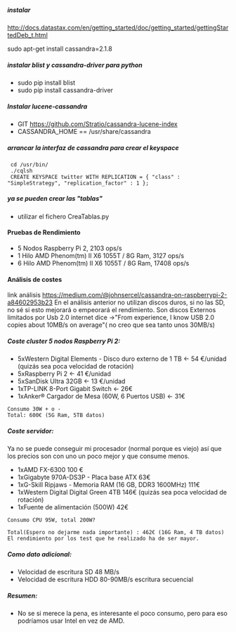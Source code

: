 ##### instalar
http://docs.datastax.com/en/getting_started/doc/getting_started/gettingStartedDeb_t.html

sudo apt-get install cassandra=2.1.8

##### instalar blist y cassandra-driver para python
* sudo pip install blist
* sudo pip install cassandra-driver

##### Instalar lucene-cassandra
* GIT https://github.com/Stratio/cassandra-lucene-index
* CASSANDRA_HOME == /usr/share/cassandra

##### arrancar la interfaz de cassandra para crear el keyspace
```
 cd /usr/bin/
 ./cqlsh
 CREATE KEYSPACE twitter WITH REPLICATION = { "class" : "SimpleStrategy", "replication_factor" : 1 };
```

##### ya se pueden crear las "tablas"
* utilizar el fichero CreaTablas.py

#### Pruebas de Rendimiento
* 5 Nodos Raspberry Pi 2, 2103 ops/s
* 1 Hilo AMD Phenom(tm) II X6 1055T / 8G Ram, 3127 ops/s
* 6 Hilo AMD Phenom(tm) II X6 1055T / 8G Ram, 17408 ops/s

#### Análisis de costes
link análisis https://medium.com/@johnsercel/cassandra-on-raspberrypi-2-a84602953b23
En el análisis anterior no utilizan discos duros, si no las SD, no sé si esto mejorará o empeorará el rendimiento.
Son discos Externos limitados por Usb 2.0 internet dice ->"From experience, I know USB 2.0 copies about 10MB/s on average"( no creo que sea tanto unos 30MB/s)

##### Coste cluster 5 nodos Raspberry Pi 2:
* 5xWestern Digital Elements - Disco duro externo de 1 TB <- 54 €/unidad (quizás sea poca velocidad de rotación)
* 5xRaspberry Pi 2 <- 41 €/unidad
* 5xSanDisk Ultra 32GB <- 13 €/unidad
* 1xTP-LINK 8-Port Gigabit Switch <- 26€
* 1xAnker® Cargador de Mesa (60W, 6 Puertos USB) <- 31€
```
Consumo 30W + o -
Total: 600€ (5G Ram, 5TB datos)
```

##### Coste servidor:
Ya no se puede conseguir mi procesador (normal porque es viejo) así que los precios son con uno un poco mejor y que consume menos.
* 1xAMD FX-6300 100 €
* 1xGigabyte 970A-DS3P - Placa base ATX 63€
* 1xG-Skill Ripjaws - Memoria RAM (16 GB, DDR3 1600MHz) 111€
* 1xWestern Digital Digital Green 4TB 146€ (quizás sea poca velocidad de rotación)
* 1xFuente de alimentación (500W) 42€
```
Consumo CPU 95W, total 200W?

Total(Espero no dejarme nada importante) : 462€ (16G Ram, 4 TB datos)
El rendimiento por los test que he realizado ha de ser mayor.
```
##### Como dato adicional:
* Velocidad de escritura SD 48 MB/s
* Velocidad de escritura HDD 80-90MB/s escritura secuencial

##### Resumen:
* No se si merece la pena, es interesante el poco consumo, pero para eso podríamos usar Intel en vez de AMD.
